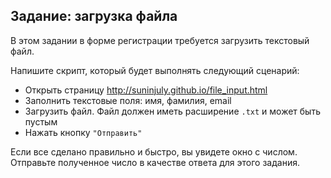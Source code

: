 ## Задание: загрузка файла

В этом задании в форме регистрации требуется загрузить текстовый файл.

Напишите скрипт, который будет выполнять следующий сценарий:

- Открыть страницу http://suninjuly.github.io/file_input.html
- Заполнить текстовые поля: имя, фамилия, email
- Загрузить файл. Файл должен иметь расширение `.txt` и может быть пустым
- Нажать кнопку `"Отправить"`

Если все сделано правильно и быстро, вы увидете окно с числом. Отправьте полученное число в качестве ответа для этого задания.
